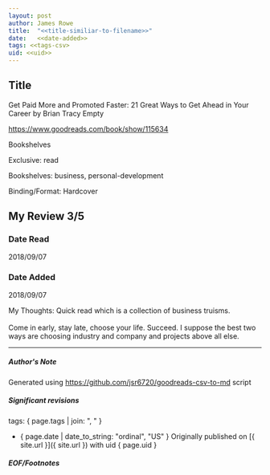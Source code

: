 ```yaml
---
layout: post
author: James Rowe
title:  "<<title-similiar-to-filename>>"
date:   <<date-added>>
tags: <<tags-csv>
uid: <<uid>>
---
```


<!-- highly dependent on how you personally use jekyll templates, and how you want this to show up -->

## Title

Get Paid More and Promoted Faster: 21 Great Ways to Get Ahead in Your Career by Brian Tracy
Empty 

https://www.goodreads.com/book/show/115634

Bookshelves

Exclusive: read

Bookshelves: business, personal-development

Binding/Format: Hardcover

## My Review 3/5

### Date Read
2018/09/07

### Date Added
2018/09/07

My Thoughts: Quick read which is a collection of business truisms.<br/><br/>Come in early, stay late, choose your life. Succeed. I suppose the best two ways are choosing industry and company and projects above all else. 

---

##### Author's Note

Generated using https://github.com/jsr6720/goodreads-csv-to-md script

##### Significant revisions

tags: { page.tags | join: ", " } <!-- todo move this somewhere -->

- { page.date | date_to_string: "ordinal", "US" } Originally published on [{ site.url }]({ site.url }) with uid { page.uid }

##### EOF/Footnotes
